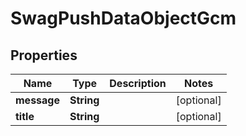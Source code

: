 
# SwagPushDataObjectGcm

## Properties
Name | Type | Description | Notes
------------ | ------------- | ------------- | -------------
**message** | **String** |  |  [optional]
**title** | **String** |  |  [optional]



